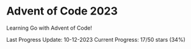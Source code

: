 # Advent of Code 2023

Learning Go with Advent of Code!

Last Progress Update: 10-12-2023
Current Progress: 17/50 stars (34%)
